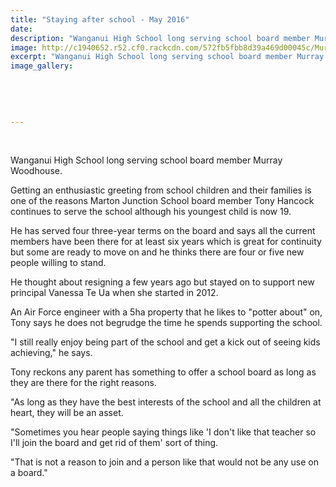 ```yaml
---
title: "Staying after school - May 2016"
date: 
description: "Wanganui High School long serving school board member Murray Woodhouse, Wanganui Chronicle article on 7/5/16..."
image: http://c1940652.r52.cf0.rackcdn.com/572fb5fbb8d39a469d00045c/Murray-Woodhouse-WHS-Board-member-May-2016.jpg
excerpt: "Wanganui High School long serving school board member Murray Woodhouse, Wanganui Chronicle article on 7/5/16..."
image_gallery:
    
    
    
    
    
---
```


<p>&nbsp;</p>
<p>Wanganui High School long serving school board member Murray Woodhouse.</p>
<p>Getting an enthusiastic greeting from school children and their families is one of the reasons Marton Junction School board member Tony Hancock continues to serve the school although his youngest child is now 19.</p>
<p>He has served four three-year terms on the board and says all the current members have been there for at least six years which is great for continuity but some are ready to move on and he thinks there are four or five new people willing to stand.</p>
<p>He thought about resigning a few years ago but stayed on to support new principal Vanessa Te Ua when she started in 2012.</p>
<p>An Air Force engineer with a 5ha property that he likes to "potter about" on, Tony says he does not begrudge the time he spends supporting the school.</p>
<p>"I still really enjoy being part of the school and get a kick out of seeing kids achieving," he says.</p>
<p>Tony reckons any parent has something to offer a school board as long as they are there for the right reasons.</p>
<p>"As long as they have the best interests of the school and all the children at heart, they will be an asset.</p>
<p>"Sometimes you hear people saying things like 'I don't like that teacher so I'll join the board and get rid of them' sort of thing.</p>
<p>"That is not a reason to join and a person like that would not be any use on a board."</p>
<p>&nbsp;</p>

